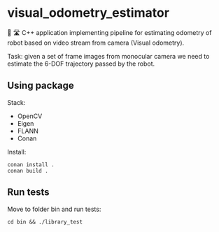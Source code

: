 # visual_odometry_estimator

🤖 🛣️ C++ application implementing pipeline for estimating odometry of robot based on video stream from camera (Visual odometry).

Task: given a set of frame images from monocular camera we need to estimate the 6-DOF trajectory passed by the robot. 

## Using package

Stack:
- OpenCV
- Eigen
- FLANN
- Conan

Install:

```
conan install .
conan build .
```

## Run tests

Move to folder bin and run tests:

```
cd bin && ./library_test
```
